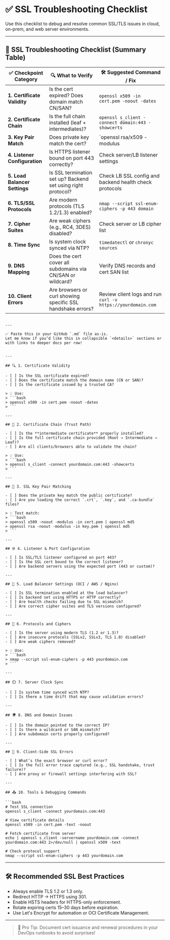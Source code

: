 # ✅ SSL Troubleshooting Checklist

Use this checklist to debug and resolve common SSL/TLS issues in cloud, on-prem, and web server environments.

---
## 🔐 SSL Troubleshooting Checklist (Summary Table)

| ✅ Checkpoint Category         | 🔍 What to Verify                                              | 🛠️ Suggested Command / Fix                                    |
|-------------------------------|----------------------------------------------------------------|----------------------------------------------------------------|
| **1. Certificate Validity**   | Is the cert expired? Does domain match CN/SAN?                | `openssl x509 -in cert.pem -noout -dates`                     |
| **2. Certificate Chain**      | Is the full chain installed (leaf + intermediates)?           | `openssl s_client -connect domain:443 -showcerts`             |
| **3. Key Pair Match**         | Does private key match the cert?                              | `openssl rsa/x509 -modulus | openssl md5`                    |
| **4. Listener Configuration** | Is HTTPS listener bound on port 443 correctly?                | Check server/LB listener settings                             |
| **5. Load Balancer Settings** | Is SSL termination set up? Backend set using right protocol? | Check LB SSL config and backend health check protocols        |
| **6. TLS/SSL Protocols**      | Are modern protocols (TLS 1.2/1.3) enabled?                   | `nmap --script ssl-enum-ciphers -p 443 domain`                |
| **7. Cipher Suites**          | Are weak ciphers (e.g., RC4, 3DES) disabled?                  | Check server or LB cipher list                                |
| **8. Time Sync**              | Is system clock synced via NTP?                              | `timedatectl` or `chronyc sources`                            |
| **9. DNS Mapping**            | Does the cert cover all subdomains via CN/SAN or wildcard?    | Verify DNS records and cert SAN list                          |
| **10. Client Errors**         | Are browsers or curl showing specific SSL handshake errors?   | Review client logs and run `curl -v https://yourdomain.com`   |
```

---

✅ Paste this in your GitHub `.md` file as-is.  
Let me know if you’d like this in collapsible `<details>` sections or with links to deeper docs per row!


---

## 🔍 1. Certificate Validity

- [ ] Is the SSL certificate expired?
- [ ] Does the certificate match the domain name (CN or SAN)?
- [ ] Is the certificate issued by a trusted CA?

> 💡 Use:
> ```bash
> openssl x509 -in cert.pem -noout -dates
> ```

---

## 🔗 2. Certificate Chain (Trust Path)

- [ ] Is the **intermediate certificate** properly installed?
- [ ] Is the full certificate chain provided (Root → Intermediate → Leaf)?
- [ ] Are all clients/browsers able to validate the chain?

> 💡 Use:
> ```bash
> openssl s_client -connect yourdomain.com:443 -showcerts
> ```

---

## 🔐 3. SSL Key Pair Matching

- [ ] Does the private key match the public certificate?
- [ ] Are you loading the correct `.crt`, `.key`, and `.ca-bundle` files?

> 💡 Test match:
> ```bash
> openssl x509 -noout -modulus -in cert.pem | openssl md5
> openssl rsa -noout -modulus -in key.pem | openssl md5
> ```

---

## 🌐 4. Listener & Port Configuration

- [ ] Is SSL/TLS listener configured on port 443?
- [ ] Is the SSL cert bound to the correct listener?
- [ ] Are backend servers using the expected port (443 or custom)?

---

## 🔁 5. Load Balancer Settings (OCI / AWS / Nginx)

- [ ] Is SSL termination enabled at the load balancer?
- [ ] Is backend set using HTTPS or HTTP correctly?
- [ ] Are health checks failing due to SSL mismatch?
- [ ] Are correct cipher suites and TLS versions configured?

---

## 🧱 6. Protocols and Ciphers

- [ ] Is the server using modern TLS (1.2 or 1.3)?
- [ ] Are insecure protocols (SSLv2, SSLv3, TLS 1.0) disabled?
- [ ] Are weak ciphers removed?

> 💡 Use:
> ```bash
> nmap --script ssl-enum-ciphers -p 443 yourdomain.com
> ```

---

## ⏲️ 7. Server Clock Sync

- [ ] Is system time synced with NTP?
- [ ] Is there a time drift that may cause validation errors?

---

## 🌍 8. DNS and Domain Issues

- [ ] Is the domain pointed to the correct IP?
- [ ] Is there a wildcard or SAN mismatch?
- [ ] Are subdomain certs properly configured?

---

## 🔧 9. Client-Side SSL Errors

- [ ] What’s the exact browser or curl error?
- [ ] Is the full error trace captured (e.g., SSL handshake, trust failure)?
- [ ] Are proxy or firewall settings interfering with SSL?

---

## 📤 10. Tools & Debugging Commands

```bash
# Test SSL connection
openssl s_client -connect yourdomain.com:443

# View certificate details
openssl x509 -in cert.pem -text -noout

# Fetch certificate from server
echo | openssl s_client -servername yourdomain.com -connect yourdomain.com:443 2>/dev/null | openssl x509 -text

# Check protocol support
nmap --script ssl-enum-ciphers -p 443 yourdomain.com
```

---

## 🛠 Recommended SSL Best Practices

- Always enable TLS 1.2 or 1.3 only.
- Redirect HTTP → HTTPS using 301.
- Enable HSTS headers for HTTPS-only enforcement.
- Rotate expiring certs 15–30 days before expiration.
- Use Let's Encrypt for automation or OCI Certificate Management.

---

> 🧠 Pro Tip: Document cert issuance and renewal procedures in your DevOps runbooks to avoid surprises!

